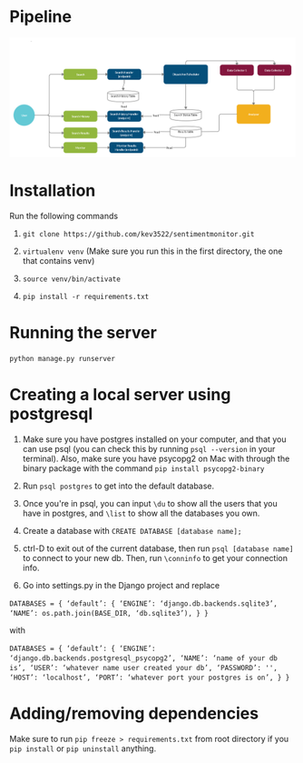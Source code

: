 # Pipeline
![image](pipeline.png)

# Installation
Run the following commands
1. `git clone https://github.com/kev3522/sentimentmonitor.git`

2. `virtualenv venv` (Make sure you run this in the first directory, the one that contains venv)

3. `source venv/bin/activate`

4. `pip install -r requirements.txt`

# Running the server
`python manage.py runserver`


# Creating a local server using postgresql

1. Make sure you have postgres installed on your computer, and that you can use psql (you can
  check this by running `psql --version` in your terminal). Also, make sure you have psycopg2 on Mac with through the binary package with the command `pip install psycopg2-binary`

2. Run `psql postgres` to get into the default database.

3. Once you're in psql, you can input `\du` to show all the users that you have in postgres, and
`\list` to show all the databases you own.

4. Create a database with `CREATE DATABASE [database name];`

5. ctrl-D to exit out of the current database, then run `psql [database name]` to connect to your new db.
   Then, run `\conninfo` to get your connection info.

6. Go into settings.py in the Django project and replace

`DATABASES = {
‘default’: {
‘ENGINE’: ‘django.db.backends.sqlite3’,
‘NAME’: os.path.join(BASE_DIR, ‘db.sqlite3’),
}
}`

with

`DATABASES = {
‘default’: {
‘ENGINE’: ‘django.db.backends.postgresql_psycopg2’,
‘NAME’: ‘name of your db is’,
‘USER’: ‘whatever name user created your db’,
‘PASSWORD’: '',
‘HOST’: ‘localhost’,
‘PORT’: ‘whatever port your postgres is on’,
}
}
`

# Adding/removing dependencies
Make sure to run `pip freeze > requirements.txt` from root directory if
you `pip install` or `pip uninstall` anything.
